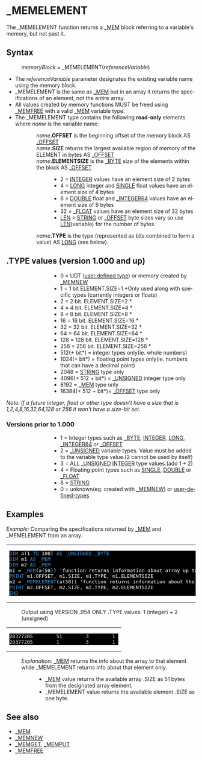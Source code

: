 <style>pre.codeide, pre.outputfixed, .outputcrt0 { background-color: #000 !important; color: #FFF !important; }</style><!DOCTYPE html>
<html class="client-nojs" dir="ltr" lang="en">
<head>
<title>_MEMELEMENT - QB64 Phoenix Edition Wiki</title>
</head>
<body class="mediawiki ltr sitedir-ltr mw-hide-empty-elt ns-0 ns-subject page-MEMELEMENT rootpage-MEMELEMENT skin-vector action-view skin-vector-legacy vector-feature-language-in-header-enabled vector-feature-language-in-main-page-header-disabled vector-feature-language-alert-in-sidebar-disabled vector-feature-sticky-header-disabled vector-feature-sticky-header-edit-disabled vector-feature-table-of-contents-disabled vector-feature-visual-enhancement-next-disabled">
<div class="mw-body" id="content" role="main">
<a id="top"></a>
<h1 class="firstHeading mw-first-heading" id="firstHeading">_MEMELEMENT</h1>
<div class="vector-body" id="bodyContent">
<div class="mw-body-content mw-content-ltr" dir="ltr" id="mw-content-text" lang="en"><div class="mw-parser-output"><p>The <a class="mw-selflink selflink">_MEMELEMENT</a> function returns a <a href="MEM" title="MEM">_MEM</a> block referring to a variable's memory, but not past it.
</p>
<h2><span class="mw-headline" id="Syntax">Syntax</span></h2>
<dl><dd><i>memoryBlock</i> = <a class="mw-selflink selflink">_MEMELEMENT</a>(<i>referenceVariable</i>)</dd></dl>
<p>
</p>
<ul><li>The <i>referenceVariable</i> parameter designates the existing variable name using the memory block.</li>
<li>_MEMELEMENT is the same as <a href="MEM" title="MEM">_MEM</a> but in an array it returns the specifications of an element, not the entire array.</li>
<li>All values created by memory functions MUST be freed using <a href="MEMFREE" title="MEMFREE">_MEMFREE</a> with a valid <a href="MEM" title="MEM">_MEM</a> variable type.</li>
<li>The _MEMELEMENT type contains the following <b>read-only</b> elements where <i>name</i> is the variable name:</li></ul>
<dl><dd><dl><dd><i>name</i><b>.OFFSET</b> is the beginning offset of the memory block AS <a href="OFFSET" title="OFFSET">_OFFSET</a></dd>
<dd><i>name</i><b>.SIZE</b> returns the largest available region of memory of the ELEMENT in bytes AS <a href="OFFSET" title="OFFSET">_OFFSET</a></dd>
<dd><i>name</i><b>.ELEMENTSIZE</b> is the <a href="BYTE" title="BYTE">_BYTE</a> size of the elements within the block AS <a href="OFFSET" title="OFFSET">_OFFSET</a></dd></dl></dd></dl>
<dl><dd><dl><dd><dl><dd><ul><li>2 = <a href="INTEGER" title="INTEGER">INTEGER</a> values have an element size of 2 bytes</li>
<li>4 = <a href="LONG" title="LONG">LONG</a> integer and <a href="SINGLE" title="SINGLE">SINGLE</a> float values have an element size of 4 bytes</li>
<li>8 = <a href="DOUBLE" title="DOUBLE">DOUBLE</a> float and <a href="INTEGER64" title="INTEGER64">_INTEGER64</a> values have an element size of 8 bytes</li>
<li>32 = <a href="FLOAT" title="FLOAT">_FLOAT</a> values have an element size of 32 bytes</li>
<li><a href="LEN" title="LEN">LEN</a> = <a href="STRING" title="STRING">STRING</a> or <a href="OFFSET" title="OFFSET">_OFFSET</a> byte sizes vary so use <a href="LEN" title="LEN">LEN</a>(variable) for the number of bytes.</li></ul></dd></dl></dd>
<dd><i>name</i><b>.TYPE</b> is the type (represented as bits combined to form a value) AS <a href="LONG" title="LONG">LONG</a> (see below).</dd></dl></dd></dl>
<p>
</p>
<h2><span id=".TYPE_values_.28version_1.000_and_up.29"></span><span class="mw-headline" id=".TYPE_values_(version_1.000_and_up)">.TYPE values (version 1.000 and up)</span></h2>
<dl><dd><dl><dd><dl><dd><ul><li>0 = UDT (<a href="TYPE" title="TYPE">user defined type</a>) or memory created by <a href="MEMNEW" title="MEMNEW">_MEMNEW</a></li>
<li>1 = 1 bit   ELEMENT.SIZE=1   *Only used along with specific types (currently integers or floats)</li>
<li>2 = 2 bit. ELEMENT.SIZE=2   *</li>
<li>4 = 4 bit. ELEMENT.SIZE=4   *</li>
<li>8 = 8 bit. ELEMENT.SIZE=8   *</li>
<li>16 = 16 bit. ELEMENT.SIZE=16  *</li>
<li>32 = 32 bit. ELEMENT.SIZE=32  *</li>
<li>64 = 64 bit. ELEMENT.SIZE=64  *</li>
<li>128 = 128 bit. ELEMENT.SIZE=128 *</li>
<li>256 = 256 bit. ELEMENT.SIZE=256 *</li>
<li>512(+ bit*) = integer types only(ie. whole numbers)</li>
<li>1024(+ bit*) = floating point types only(ie. numbers that can have a decimal point)</li>
<li>2048 = <a href="STRING" title="STRING">STRING</a> type only</li>
<li>4096(+ 512 + bit*) = <a href="UNSIGNED" title="UNSIGNED">_UNSIGNED</a> integer type only</li>
<li>8192 = <a href="MEM" title="MEM">_MEM</a> type only</li>
<li>16384(+ 512 + bit*)= <a href="OFFSET" title="OFFSET">_OFFSET</a> type only</li></ul></dd></dl></dd></dl></dd></dl>
<p><i>Note: If a future integer, float or other type doesn't have a size that is 1,2,4,8,16,32,64,128 or 256 it won't have a size-bit set.</i>
</p>
<h3><span class="mw-headline" id="Versions_prior_to_1.000">Versions prior to 1.000</span></h3>
<dl><dd><dl><dd><dl><dd><ul><li>1 = Integer types such as <a href="BYTE" title="BYTE">_BYTE</a>, <a href="INTEGER" title="INTEGER">INTEGER</a>, <a href="LONG" title="LONG">LONG</a>, <a href="INTEGER64" title="INTEGER64">_INTEGER64</a> or <a href="OFFSET" title="OFFSET">_OFFSET</a></li>
<li>2 = <a href="UNSIGNED" title="UNSIGNED">_UNSIGNED</a> variable types. Value must be added to the variable type value.(2 cannot be used by itself)</li>
<li>3 = ALL <a href="UNSIGNED" title="UNSIGNED">_UNSIGNED</a> <a href="INTEGER" title="INTEGER">INTEGER</a> type values.(add 1 + 2)</li>
<li>4 = Floating point types such as <a href="SINGLE" title="SINGLE">SINGLE</a>, <a href="DOUBLE" title="DOUBLE">DOUBLE</a> or <a href="FLOAT" title="FLOAT">_FLOAT</a></li>
<li>8 = <a href="STRING" title="STRING">STRING</a></li>
<li>0 = unknown(eg. created with <a href="MEMNEW" title="MEMNEW">_MEMNEW</a>) or <a href="TYPE" title="TYPE">user-defined-types</a></li></ul></dd></dl></dd></dl></dd></dl>
<p>
</p>
<h2><span class="mw-headline" id="Examples">Examples</span></h2>
<p><i>Example:</i> Comparing the specifications returned by <a href="MEM" title="MEM">_MEM</a> and _MEMELEMENT from an array.
</p>
<table cellpadding="15px" width="100%">
<tbody><tr>
<td><pre class="codeide"><a href="DIM" title="DIM"><span style="color:#4593D8;">DIM</span></a> a(1 <a href="TO" title="TO"><span style="color:#4593D8;">TO</span></a> 100) <a href="AS" title="AS"><span style="color:#4593D8;">AS</span></a> <a href="UNSIGNED" title="UNSIGNED"><span style="color:#4593D8;">_UNSIGNED</span></a> <a href="BYTE" title="BYTE"><span style="color:#4593D8;">_BYTE</span></a>
<a href="DIM" title="DIM"><span style="color:#4593D8;">DIM</span></a> m1 <a href="AS" title="AS"><span style="color:#4593D8;">AS</span></a> <a href="MEM" title="MEM"><span style="color:#4593D8;">_MEM</span></a>
<a href="DIM" title="DIM"><span style="color:#4593D8;">DIM</span></a> m2 <a href="AS" title="AS"><span style="color:#4593D8;">AS</span></a> <a href="MEM" title="MEM"><span style="color:#4593D8;">_MEM</span></a>
m1 = <a href="MEM_(function)" title="MEM (function)"><span style="color:#4593D8;">_MEM</span></a>(a(50)) 'function returns information about array up to specific element
<a href="PRINT" title="PRINT"><span style="color:#4593D8;">PRINT</span></a> m1.OFFSET, m1.SIZE, m1.TYPE, m1.ELEMENTSIZE
m2 = <a class="mw-selflink selflink"><span style="color:#4593D8;">_MEMELEMENT</span></a>(a(50)) 'function returns information about the specific element
<a href="PRINT" title="PRINT"><span style="color:#4593D8;">PRINT</span></a> m2.OFFSET, m2.SIZE, m2.TYPE, m2.ELEMENTSIZE
<a href="END" title="END"><span style="color:#4593D8;">END</span></a>
</pre>
</td></tr></tbody></table>
<dl><dd>Output using VERSION .954 ONLY .TYPE values: 1 (integer) + 2 (unsigned)</dd></dl>
<table cellpadding="15px" width="100%">
<tbody><tr>
<td><pre class="outputcrt0">28377205        51        3        1
28377205        1         3        1 </pre>
</td></tr></tbody></table>
<dl><dd><i>Explanation:</i> <a href="MEM" title="MEM">_MEM</a> returns the info about the array to that element while _MEMELEMENT returns info about that element only.
<dl><dd><ul><li><a href="MEM" title="MEM">_MEM</a> value returns the available array .SIZE as 51 bytes from the designated array element.</li>
<li><a class="mw-selflink selflink">_MEMELEMENT</a> value returns the available element .SIZE as one byte.</li></ul></dd></dl></dd></dl>
<p>
</p>
<h2><span class="mw-headline" id="See_also">See also</span></h2>
<ul><li><a href="MEM" title="MEM">_MEM</a></li>
<li><a href="MEMNEW" title="MEMNEW">_MEMNEW</a></li>
<li><a href="MEMGET" title="MEMGET">_MEMGET</a>, <a href="MEMPUT" title="MEMPUT">_MEMPUT</a></li>
<li><a href="MEMFREE" title="MEMFREE">_MEMFREE</a></li></ul>
<p>
</p>
<!-- 
NewPP limit report
Cached time: 20240715062359
Cache expiry: 86400
Reduced expiry: false
Complications: [show‐toc]
CPU time usage: 0.043 seconds
Real time usage: 0.051 seconds
Preprocessor visited node count: 188/1000000
Post‐expand include size: 1539/2097152 bytes
Template argument size: 190/2097152 bytes
Highest expansion depth: 3/100
Expensive parser function count: 0/100
Unstrip recursion depth: 0/20
Unstrip post‐expand size: 0/5000000 bytes
-->
<!--
Transclusion expansion time report (%,ms,calls,template)
100.00%   22.067      1 -total
 13.24%    2.922     16 Template:Cl
  9.91%    2.187      1 Template:CodeEnd
  9.27%    2.046      1 Template:CodeStart
  9.02%    1.990      1 Template:PageNavigation
  8.95%    1.975      1 Template:OutputStart
  8.84%    1.950      1 Template:PageSyntax
  8.17%    1.803      1 Template:PageExamples
  8.10%    1.788      1 Template:OutputEnd
  7.84%    1.730      1 Template:PageSeeAlso
-->
<!-- Saved in parser cache with key qb64pnix_mw19894-mwmb_:pcache:idhash:177-0!canonical and timestamp 20240715062359 and revision id 7511.
 -->
</div>
</div>
</div>
</div>
</body>
</html>
